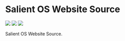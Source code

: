 # Salient OS Website Source

<p align="left">
  <img src="https://img.shields.io/badge/Status%3F-Active-Green?style=for-the-badge">
  <img src="https://img.shields.io/badge/Website-Done-Blue?style=for-the-badge">
  <img src="https://img.shields.io/badge/SalientOS-Done-Blue?style=for-the-badge">
</p>

Salient OS Website Source.
